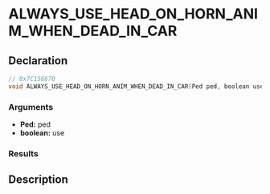 # ALWAYS_USE_HEAD_ON_HORN_ANIM_WHEN_DEAD_IN_CAR

## Declaration
```cpp
// 0x7C156670
void ALWAYS_USE_HEAD_ON_HORN_ANIM_WHEN_DEAD_IN_CAR(Ped ped, boolean use);
```

### Arguments
- **Ped:** ped
- **boolean:** use

### Results

## Description
